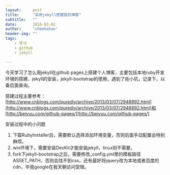 ```yaml
---
layout:     post
title:      "采用jekyll搭建我的博客"
subtitle:   ""
date:       2016-02-02
author:     "cheekahao"
header-img: ""
tags:
    - 学习
    - github
    - jekyll

---
```




今天学习了怎么用jekyll在github pages上搭建个人博客，主要包括本地ruby开发环境的搭建、jekyll的安装，jekyll-bootstrap的使用，遇到了些小坑，记录下，以备后面查询。

搭建过程主要参考：[http://www.cnblogs.com/purediy/archive/2013/03/07/2948892.html](http://www.cnblogs.com/purediy/archive/2013/03/07/2948892.html)和[http://beiyuu.com/github-pages/](http://beiyuu.com/github-pages/)

安装过程中的小问题

1. 下载RubyInstaller后，需要默认选择添加环境变量，否则后面手动配置会特别麻烦。
2. win环境下，需要安装DevKit才能安装jekyll，linux则不需要。
3. fork下jekyll-bootstrap之后，需要修改_config.yml里的模板路径ASSET_PATH，否则会找不到css，还有最好将jquery改为本地或者百度的cdn，毕竟google在我天朝访问受限。